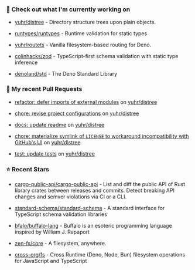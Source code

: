 ### 👷 Check out what I'm currently working on



- [yuhr/distree](https://github.com/yuhr/distree) - Directory structure trees upon plain objects.

- [runtypes/runtypes](https://github.com/runtypes/runtypes) - Runtime validation for static types

- [yuhr/routets](https://github.com/yuhr/routets) - Vanilla filesystem-based routing for Deno.

- [colinhacks/zod](https://github.com/colinhacks/zod) - TypeScript-first schema validation with static type inference

- [denoland/std](https://github.com/denoland/std) - The Deno Standard Library

### 🔨 My recent Pull Requests



- [refactor: defer imports of external modules](https://github.com/yuhr/distree/pull/17) on [yuhr/distree](https://github.com/yuhr/distree)

- [chore: revise project configurations](https://github.com/yuhr/distree/pull/16) on [yuhr/distree](https://github.com/yuhr/distree)

- [docs: update readme](https://github.com/yuhr/distree/pull/15) on [yuhr/distree](https://github.com/yuhr/distree)

- [chore: materialize symlink of `LICENSE` to workaround incompatibility with GitHub&#39;s UI](https://github.com/yuhr/distree/pull/14) on [yuhr/distree](https://github.com/yuhr/distree)

- [test: update tests](https://github.com/yuhr/distree/pull/13) on [yuhr/distree](https://github.com/yuhr/distree)

### ⭐ Recent Stars



- [cargo-public-api/cargo-public-api](https://github.com/cargo-public-api/cargo-public-api) - List and diff the public API of Rust library crates between releases and commits. Detect breaking API changes and semver violations via CI or a CLI.

- [standard-schema/standard-schema](https://github.com/standard-schema/standard-schema) - A standard interface for TypeScript schema validation libraries

- [bfalo/buffalo-lang](https://github.com/bfalo/buffalo-lang) - Buffalo is an esoteric programming language inspired by William J. Rapaport

- [zen-fs/core](https://github.com/zen-fs/core) - A filesystem, anywhere.

- [cross-org/fs](https://github.com/cross-org/fs) - Cross Runtime (Deno, Node, Bun) filesystem operations for JavaScript and TypeScript